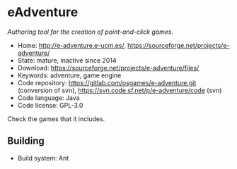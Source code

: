 # eAdventure

_Authoring tool for the creation of point-and-click games._

- Home: http://e-adventure.e-ucm.es/, https://sourceforge.net/projects/e-adventure/
- State: mature, inactive since 2014
- Download: https://sourceforge.net/projects/e-adventure/files/
- Keywords: adventure, game engine
- Code repository: https://gitlab.com/osgames/e-adventure.git (conversion of svn), https://svn.code.sf.net/p/e-adventure/code (svn)
- Code language: Java
- Code license: GPL-3.0

Check the games that it includes.

## Building

- Build system: Ant
